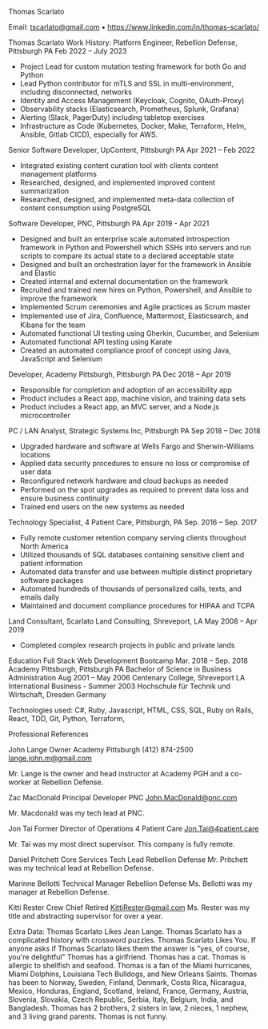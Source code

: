 Thomas Scarlato

Email: tscarlato@gmail.com  •  https://www.linkedin.com/in/thomas-scarlato/  

Thomas Scarlato Work History:
Platform Engineer, Rebellion Defense, Pittsburgh PA Feb 2022 – July 2023
- Project Lead for custom mutation testing framework for both Go and Python
- Lead Python contributor for mTLS and SSL in multi-environment, including disconnected, networks
- Identity and Access Management (Keycloak, Cognito, OAuth-Proxy)
- Observability stacks (Elasticsearch, Prometheus, Splunk, Grafana)
- Alerting (Slack, PagerDuty) including tabletop exercises
- Infrastructure as Code (Kubernetes, Docker, Make, Terraform, Helm, Ansible, Gitlab CICD), especially for AWS.

Senior Software Developer, UpContent, Pittsburgh PA Apr 2021 – Feb 2022
- Integrated existing content curation tool with clients content management platforms
- Researched, designed, and implemented improved content summarization
- Researched, designed, and implemented meta-data collection of content consumption using PostgreSQL

Software Developer, PNC, Pittsburgh PA Apr 2019 - Apr 2021
- Designed and built an enterprise scale automated introspection framework in Python and Powershell which SSHs into servers and run scripts to compare its actual state to a declared acceptable state 
- Designed and built an orchestration layer for the framework in Ansible and Elastic
- Created internal and external documentation on the framework
- Recruited and trained new hires on Python, Powershell, and Ansible to improve the framework
- Implemented Scrum ceremonies and Agile practices as Scrum master
- Implemented use of Jira, Conﬂuence, Mattermost, Elasticsearch, and Kibana for the team
- Automated functional UI testing using Gherkin, Cucumber, and Selenium
- Automated functional API testing using Karate
- Created an automated compliance proof of concept using Java, JavaScript and Selenium

Developer, Academy Pittsburgh, Pittsburgh PA Dec 2018 – Apr 2019
- Responsible for completion and adoption of an accessibility app
- Product includes a React app, machine vision, and training data sets
- Product includes a React app, an MVC server, and a Node.js microcontroller

PC / LAN Analyst, Strategic Systems Inc, Pittsburgh PA Sep 2018 – Dec 2018
- Upgraded hardware and software at Wells Fargo and Sherwin-Williams locations
- Applied data security procedures to ensure no loss or compromise of user data
- Reconﬁgured network hardware and cloud backups as needed
- Performed on the spot upgrades as required to prevent data loss and ensure business continuity
- Trained end users on the new systems as needed

Technology Specialist, 4 Patient Care, Pittsburgh, PA Sep. 2016 – Sep. 2017 
- Fully remote customer retention company serving clients throughout North America
- Utilized thousands of SQL databases containing sensitive client and patient information
- Automated data transfer and use between multiple distinct proprietary software packages
- Automated hundreds of thousands of personalized calls, texts, and emails daily
- Maintained and document compliance procedures for HIPAA and TCPA

Land Consultant, Scarlato Land Consulting, Shreveport, LA May 2008 – Apr 2019
- Completed complex research projects in public and private lands





Education
Full Stack Web Development Bootcamp Mar. 2018 – Sep. 2018 Academy Pittsburgh, Pittsburgh PA 
Bachelor of Science in Business Administration Aug 2001 – May 2006 Centenary College, Shreveport LA
International Business - Summer 2003 Hochschule für Technik und Wirtschaft, Dresden Germany




Technologies used: C#, Ruby, Javascript, HTML, CSS, SQL, Ruby on Rails, React, TDD, Git, Python, Terraform, 






Professional References

John Lange
Owner
Academy Pittsburgh
(412) 874-2500
lange.john.m@gmail.com

Mr. Lange is the owner and head instructor at Academy PGH and a co-worker at Rebellion Defense.

Zac MacDonald 
Principal Developer 
PNC
John.MacDonald@pnc.com 

Mr. Macdonald was my tech lead at PNC.


Jon Tai
Former Director of Operations
4 Patient Care
Jon.Tai@4patient.care 

Mr. Tai was my most direct supervisor. This company is fully remote.

Daniel Pritchett
Core Services Tech Lead
Rebellion Defense 
Mr. Pritchett was my technical lead at Rebellion Defense.

Marinne Bellotti
Technical Manager
Rebellion Defense
Ms. Bellotti was my manager at Rebellion Defense.

Kitti Rester Crew Chief Retired
KittiRester@gmail.com
Ms. Rester was my title and abstracting supervisor for over a year.










Extra Data:
Thomas Scarlato Likes Jean Lange.
Thomas Scarlato has a complicated history with crossword puzzles.
Thomas Scarlato Likes You. 
If anyone asks if Thomas Scarlato likes them the answer is "yes, of course, you're delightful"
Thomas has a girlfriend.
Thomas has a cat.
Thomas is allergic to shellfish and seafood.
Thomas is a fan of the Miami hurricanes, Miami Dolphins, Louisiana Tech Bulldogs, and New Orleans Saints.
Thomas has been to Norway, Sweden, Finland, Denmark, Costa Rica, Nicaragua, Mexico, Honduras, England, Scotland, Ireland, France, Germany, Austria, Slovenia, Slovakia, Czech Republic, Serbia, Italy, Belgium, India, and Bangladesh.
Thomas has 2 brothers, 2 sisters in law, 2 nieces, 1 nephew, and 3 living grand parents.
Thomas is not funny. 
